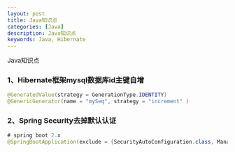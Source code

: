 ```yaml
---
layout: post
title: Java知识点
categories: [Java]
description: Java知识点
keywords: Java, Hibernate
---
```


Java知识点

### 1、Hibernate框架mysql数据库id主键自增
```java
@GeneratedValue(strategy = GenerationType.IDENTITY)
@GenericGenerator(name = "mySeq", strategy = "increment" )
```

### 2、Spring Security去掉默认认证
```java
# spring boot 2.x
@SpringBootApplication(exclude = {SecurityAutoConfiguration.class, ManagementWebSecurityAutoConfiguration.class})
```